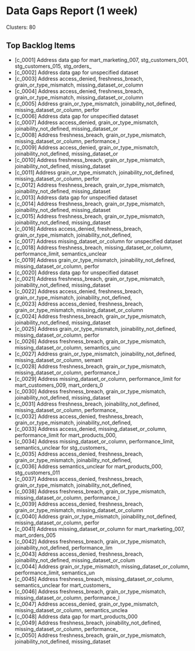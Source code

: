 # Data Gaps Report (1 week)

Clusters: 80

## Top Backlog Items

- [c_0001] Address data gap for mart_marketing_007, stg_customers_001, stg_customers_015, stg_orders_
- [c_0002] Address data gap for unspecified dataset
- [c_0003] Address access_denied, freshness_breach, grain_or_type_mismatch, missing_dataset_or_column
- [c_0004] Address access_denied, freshness_breach, grain_or_type_mismatch, missing_dataset_or_column
- [c_0005] Address grain_or_type_mismatch, joinability_not_defined, missing_dataset_or_column, perfor
- [c_0006] Address data gap for unspecified dataset
- [c_0007] Address access_denied, grain_or_type_mismatch, joinability_not_defined, missing_dataset_or
- [c_0008] Address freshness_breach, grain_or_type_mismatch, missing_dataset_or_column, performance_l
- [c_0009] Address access_denied, grain_or_type_mismatch, joinability_not_defined, missing_dataset_or
- [c_0010] Address freshness_breach, grain_or_type_mismatch, joinability_not_defined, missing_dataset
- [c_0011] Address grain_or_type_mismatch, joinability_not_defined, missing_dataset_or_column, perfor
- [c_0012] Address freshness_breach, grain_or_type_mismatch, joinability_not_defined, missing_dataset
- [c_0013] Address data gap for unspecified dataset
- [c_0014] Address freshness_breach, grain_or_type_mismatch, joinability_not_defined, missing_dataset
- [c_0015] Address freshness_breach, grain_or_type_mismatch, joinability_not_defined, missing_dataset
- [c_0016] Address access_denied, freshness_breach, grain_or_type_mismatch, joinability_not_defined, 
- [c_0017] Address missing_dataset_or_column for unspecified dataset
- [c_0018] Address freshness_breach, missing_dataset_or_column, performance_limit, semantics_unclear 
- [c_0019] Address grain_or_type_mismatch, joinability_not_defined, missing_dataset_or_column, perfor
- [c_0020] Address data gap for unspecified dataset
- [c_0021] Address freshness_breach, grain_or_type_mismatch, joinability_not_defined, missing_dataset
- [c_0022] Address access_denied, freshness_breach, grain_or_type_mismatch, joinability_not_defined, 
- [c_0023] Address access_denied, freshness_breach, grain_or_type_mismatch, missing_dataset_or_column
- [c_0024] Address freshness_breach, grain_or_type_mismatch, joinability_not_defined, missing_dataset
- [c_0025] Address grain_or_type_mismatch, joinability_not_defined, missing_dataset_or_column, perfor
- [c_0026] Address freshness_breach, grain_or_type_mismatch, missing_dataset_or_column, semantics_unc
- [c_0027] Address grain_or_type_mismatch, joinability_not_defined, missing_dataset_or_column, semant
- [c_0028] Address freshness_breach, grain_or_type_mismatch, missing_dataset_or_column, performance_l
- [c_0029] Address missing_dataset_or_column, performance_limit for mart_customers_009, mart_orders_0
- [c_0030] Address freshness_breach, grain_or_type_mismatch, joinability_not_defined, missing_dataset
- [c_0031] Address freshness_breach, joinability_not_defined, missing_dataset_or_column, performance_
- [c_0032] Address access_denied, freshness_breach, grain_or_type_mismatch, joinability_not_defined, 
- [c_0033] Address access_denied, missing_dataset_or_column, performance_limit for mart_products_000,
- [c_0034] Address missing_dataset_or_column, performance_limit, semantics_unclear for stg_customers_
- [c_0035] Address access_denied, freshness_breach, grain_or_type_mismatch, joinability_not_defined, 
- [c_0036] Address semantics_unclear for mart_products_000, stg_customers_011
- [c_0037] Address access_denied, freshness_breach, grain_or_type_mismatch, joinability_not_defined, 
- [c_0038] Address freshness_breach, grain_or_type_mismatch, missing_dataset_or_column, performance_l
- [c_0039] Address access_denied, freshness_breach, grain_or_type_mismatch, missing_dataset_or_column
- [c_0040] Address grain_or_type_mismatch, joinability_not_defined, missing_dataset_or_column, perfor
- [c_0041] Address missing_dataset_or_column for mart_marketing_007, mart_orders_005
- [c_0042] Address freshness_breach, grain_or_type_mismatch, joinability_not_defined, performance_lim
- [c_0043] Address access_denied, freshness_breach, joinability_not_defined, missing_dataset_or_colum
- [c_0044] Address grain_or_type_mismatch, missing_dataset_or_column, performance_limit, semantics_un
- [c_0045] Address freshness_breach, missing_dataset_or_column, semantics_unclear for mart_customers_
- [c_0046] Address freshness_breach, grain_or_type_mismatch, missing_dataset_or_column, performance_l
- [c_0047] Address access_denied, grain_or_type_mismatch, missing_dataset_or_column, semantics_unclea
- [c_0048] Address data gap for mart_products_000
- [c_0049] Address freshness_breach, joinability_not_defined, missing_dataset_or_column, performance_
- [c_0050] Address freshness_breach, grain_or_type_mismatch, joinability_not_defined, missing_dataset